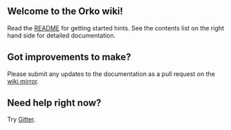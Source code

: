 ## Welcome to the Orko wiki!

Read the [README](../blob/master/README.md) for getting started hints. See the contents list on the right hand side for detailed documentation.

## Got improvements to make?

Please submit any updates to the documentation as a pull request on the [wiki mirror](../../orko-wiki).

## Need help right now?

Try [Gitter](https://gitter.im/gruelbox/community).